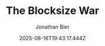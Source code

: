 ---
title: "The Blocksize War"
date: "2025-08-16T19:43:17.444Z"
author: "Jonathan Bier"
read_year: "NO"
recommendation: '3'
url: /bookshelf/the-blocksize-war
---